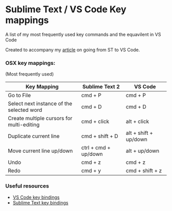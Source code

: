 # Sublime Text / VS Code Key mappings

A list of my most frequently used key commands and the equavilent in VS Code

Created to accompany my [article](https://) on going from ST to VS Code.


### OSX key mappings:

(Most frequently used)

Key Mapping | Sublime Text 2 | VS Code
------------ | ------------ | -------------
Go to File  | cmd + P | cmd + P
Select next instance of the selected word  | cmd + D | cmd + D
Create multiple cursors for multi-editing | cmd + click | alt + click 
Duplicate current line | cmd + shift + D | alt + shift + up/down 
Move current line up/down | ctrl + cmd + up/down | alt + up/down 
Undo | cmd + z | cmd + z
Redo | cmd + y | cmd + shift + z



### Useful resources

 * [VS Code key bindings](https://code.visualstudio.com/docs/customization/keybindings)
 * [Sublime Text key bindings](https://scotch.io/bar-talk/sublime-text-keyboard-shortcuts)
